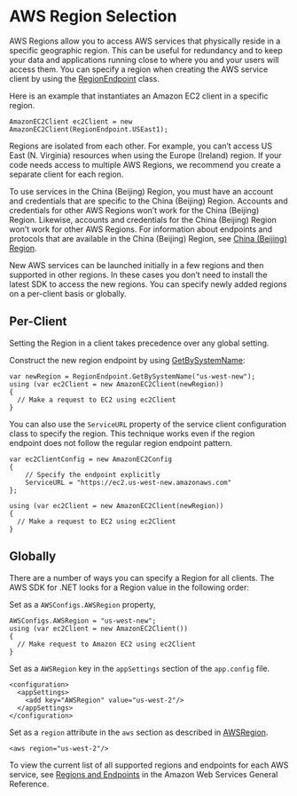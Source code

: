 # AWS Region Selection<a name="net-dg-region-selection"></a>

AWS Regions allow you to access AWS services that physically reside in a specific geographic region\. This can be useful for redundancy and to keep your data and applications running close to where you and your users will access them\. You can specify a region when creating the AWS service client by using the [RegionEndpoint](https://docs.aws.amazon.com/sdkfornet/v3/apidocs/items/Amazon/TRegionEndpoint.html) class\.

Here is an example that instantiates an Amazon EC2 client in a specific region\.

```
AmazonEC2Client ec2Client = new AmazonEC2Client(RegionEndpoint.USEast1);
```

Regions are isolated from each other\. For example, you can’t access US East \(N\. Virginia\) resources when using the Europe \(Ireland\) region\. If your code needs access to multiple AWS Regions, we recommend you create a separate client for each region\.

To use services in the China \(Beijing\) Region, you must have an account and credentials that are specific to the China \(Beijing\) Region\. Accounts and credentials for other AWS Regions won’t work for the China \(Beijing\) Region\. Likewise, accounts and credentials for the China \(Beijing\) Region won’t work for other AWS Regions\. For information about endpoints and protocols that are available in the China \(Beijing\) Region, see [China \(Beijing\) Region](http://docs.amazonaws.cn/en_us/general/latest/gr/rande.html#cnnorth_region)\.

New AWS services can be launched initially in a few regions and then supported in other regions\. In these cases you don’t need to install the latest SDK to access the new regions\. You can specify newly added regions on a per\-client basis or globally\.

## Per\-Client<a name="per-client"></a>

Setting the Region in a client takes precedence over any global setting\.

Construct the new region endpoint by using [GetBySystemName](https://docs.aws.amazon.com/sdkfornet/v3/apidocs/items/Amazon/MRegionEndpointGetBySystemNameString.html):

```
var newRegion = RegionEndpoint.GetBySystemName("us-west-new");
using (var ec2Client = new AmazonEC2Client(newRegion))
{
  // Make a request to EC2 using ec2Client
}
```

You can also use the `ServiceURL` property of the service client configuration class to specify the region\. This technique works even if the region endpoint does not follow the regular region endpoint pattern\.

```
var ec2ClientConfig = new AmazonEC2Config
{
    // Specify the endpoint explicitly
    ServiceURL = "https://ec2.us-west-new.amazonaws.com"
};

using (var ec2Client = new AmazonEC2Client(newRegion))
{
  // Make a request to EC2 using ec2Client
}
```

## Globally<a name="globally"></a>

There are a number of ways you can specify a Region for all clients\. The AWS SDK for \.NET looks for a Region value in the following order:

Set as a `AWSConfigs.AWSRegion` property,

```
AWSConfigs.AWSRegion = "us-west-new";
using (var ec2Client = new AmazonEC2Client())
{
  // Make request to Amazon EC2 using ec2Client
}
```

Set as a `AWSRegion` key in the `appSettings` section of the `app.config` file\.

```
<configuration>
  <appSettings>
    <add key="AWSRegion" value="us-west-2"/>
  </appSettings>
</configuration>
```

Set as a `region` attribute in the `aws` section as described in [AWSRegion](https://docs.aws.amazon.com/sdk-for-net/v3/developer-guide/net-dg-config-other.html#awsregion)\.

```
<aws region="us-west-2"/>
```

To view the current list of all supported regions and endpoints for each AWS service, see [Regions and Endpoints](https://docs.aws.amazon.com/general/latest/gr/rande.html) in the Amazon Web Services General Reference\.
